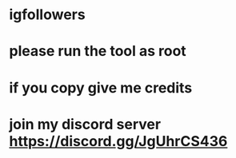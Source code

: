 # igfollowers
# please run the tool as root
# if you copy give me credits
# join my discord server https://discord.gg/JgUhrCS436
